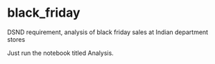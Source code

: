 # black_friday
DSND requirement, analysis of black friday sales at Indian department stores

Just run the notebook titled Analysis.
